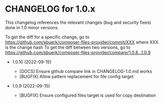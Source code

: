 CHANGELOG for 1.0.x
===================

This changelog references the relevant changes (bug and security fixes) done
in 1.0 minor versions.

To get the diff for a specific change, go to https://github.com/sbuerk/composer-files-provider/commit/XXX where XXX is the change hash
To get the diff between two versions, go to https://github.com/sbuerk/composer-files-provider/compare/1.0.8...1.0.9

* 1.0.10 (2022-09-15)

  * [DOCS] Ensure github compare link in CHANGELOG-1.0.md works
  * [BUGFIX] Allow pattern replacement for file config target

* 1.0.9 (2022-09-15)

  * [BUGFIX] Ensure configured files target is used for copy destination 